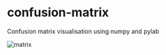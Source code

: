 # confusion-matrix

Confusion matrix visualisation using numpy and pylab

![matrix](http://jcboyd.github.io/img/confusion-matrix.png)
